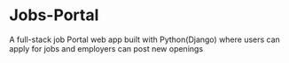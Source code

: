 # Jobs-Portal
A full-stack job Portal web app built with Python(Django) where users can apply for jobs and employers can post new openings
